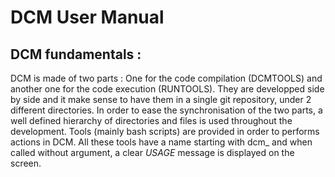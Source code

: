 # DCM User Manual

## DCM fundamentals :
DCM is made of two parts : One for the code compilation (DCMTOOLS) and another one for the code execution (RUNTOOLS). They are developped side by side and it make sense to have them in a single git repository, under 2 different directories.  In order to ease the synchronisation of the two parts, a well defined hierarchy of directories and files is used throughout the development. Tools (mainly bash scripts) are provided in order to performs actions in DCM. All these tools have a name starting with dcm\_ and when called without argument, a clear *USAGE* message is displayed on the screen.

